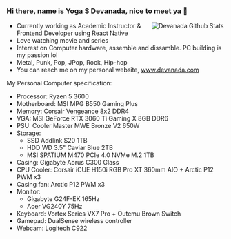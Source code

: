 ### Hi there, name is Yoga S Devanada, nice to meet ya 👋

<img align="right" src="https://github-readme-stats.vercel.app/api?username=devanada&title_color=ffffff&text_color=777&show_icons=true&icon_color=ffffff&hide_border=true&theme=dark" alt="Devanada Github Stats">

- Currently working as Academic Instructor & Frontend Developer using React Native
- Love watching movie and series
- Interest on Computer hardware, assemble and dissamble. PC building is my passion lol
- Metal, Punk, Pop, JPop, Rock, Hip-hop
- You can reach me on my personal website, www.devanada.com

My Personal Computer specification:
- Processor: Ryzen 5 3600
- Motherboard: MSI MPG B550 Gaming Plus
- Memory: Corsair Vengeance 8x2 DDR4
- VGA: MSI GeForce RTX 3060 Ti Gaming X 8GB DDR6 
- PSU: Cooler Master MWE Bronze V2 650W
- Storage:  
  - SSD Addlink S20 1TB
  - HDD WD 3.5" Caviar Blue 2TB
  - MSI SPATIUM M470 PCIe 4.0 NVMe M.2 1TB
- Casing: Gigabyte Aorus C300 Glass
- CPU Cooler: Corsair iCUE H150i RGB Pro XT 360mm AIO + Arctic P12 PWM x3
- Casing fan: Arctic P12 PWM x3
- Monitor: 
  - Gigabyte G24F-EK 165Hz
  - Acer VG240Y 75Hz
- Keyboard: Vortex Series VX7 Pro + Outemu Brown Switch
- Gamepad: DualSense wireless controller
- Webcam: Logitech C922
